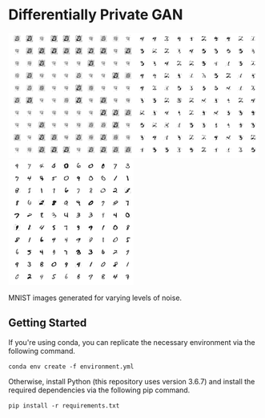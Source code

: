 # Differentially Private GAN

<img src="example_worst.png" width="250px"><img src="example_moderate.png" width="250px"><img src="example_best.png" width="250px">

MNIST images generated for varying levels of noise.

## Getting Started

If you're using conda, you can replicate the necessary environment via the following command.

```
conda env create -f environment.yml
```

Otherwise, install Python (this repository uses version 3.6.7) and install the required dependencies via the following pip command.

```
pip install -r requirements.txt
```

